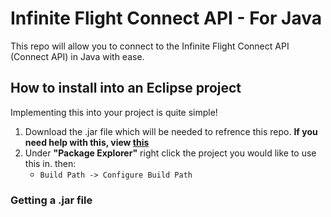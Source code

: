 # Infinite Flight Connect API - For Java
This repo will allow you to connect to the Infinite Flight Connect API (Connect API) in Java with ease.

## How to install into an Eclipse project
Implementing this into your project is quite simple!

1. Download the .jar file which will be needed to refrence this repo. **If you need help with this, view [this](#How-to-install)**
2. Under **"Package Explorer"** right click the project you would like to use this in. then:
   - ```Build Path -> Configure Build Path```





### Getting a .jar file

